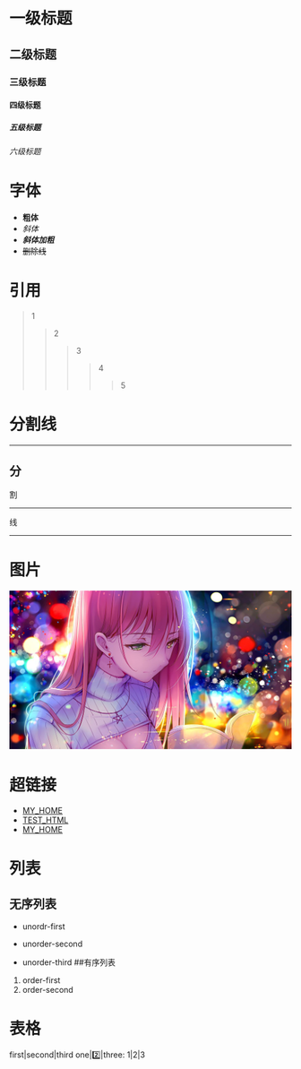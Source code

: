 # 一级标题
## 二级标题
### 三级标题
#### 四级标题
##### 五级标题
###### 六级标题

# 字体
- **粗体**
- *斜体*
- ***斜体加粗***
- ~~删除线~~

# 引用
>1
>>2
>>>3
>>>>4
>>>>>5

# 分割线
---
分
----
割
***
线
****

# 图片
![图片](beauty.jpg)

# 超链接
- [MY_HOME](https://github.com/YEGUIWU)
- [TEST_HTML](index.html)
- <a href="www.baidu.com" target="666"> MY_HOME</a>

# 列表
## 无序列表
- unordr-first
+ unorder-second
* unorder-third
##有序列表
1. order-first
2. order-second


# 表格
first|second|third
one|:two:|three:
1|2|3
